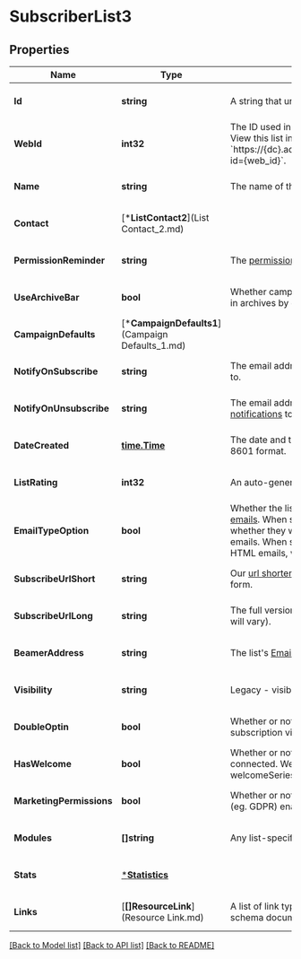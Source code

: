 # SubscriberList3

## Properties
Name | Type | Description | Notes
------------ | ------------- | ------------- | -------------
**Id** | **string** | A string that uniquely identifies this list. | [optional] [default to null]
**WebId** | **int32** | The ID used in the Mailchimp web application. View this list in your Mailchimp account at &#x60;https://{dc}.admin.mailchimp.com/lists/members/?id&#x3D;{web_id}&#x60;. | [optional] [default to null]
**Name** | **string** | The name of the list. | [optional] [default to null]
**Contact** | [***ListContact2**](List Contact_2.md) |  | [optional] [default to null]
**PermissionReminder** | **string** | The [permission reminder](https://mailchimp.com/help/edit-the-permission-reminder/) for the list. | [optional] [default to null]
**UseArchiveBar** | **bool** | Whether campaigns for this list use the [Archive Bar](https://mailchimp.com/help/about-email-campaign-archives-and-pages/) in archives by default. | [optional] [default to false]
**CampaignDefaults** | [***CampaignDefaults1**](Campaign Defaults_1.md) |  | [optional] [default to null]
**NotifyOnSubscribe** | **string** | The email address to send [subscribe notifications](https://mailchimp.com/help/change-subscribe-and-unsubscribe-notifications/) to. | [optional] [default to false]
**NotifyOnUnsubscribe** | **string** | The email address to send [unsubscribe notifications](https://mailchimp.com/help/change-subscribe-and-unsubscribe-notifications/) to. | [optional] [default to false]
**DateCreated** | [**time.Time**](time.Time.md) | The date and time that this list was created in ISO 8601 format. | [optional] [default to null]
**ListRating** | **int32** | An auto-generated activity score for the list (0-5). | [optional] [default to null]
**EmailTypeOption** | **bool** | Whether the list supports [multiple formats for emails](https://mailchimp.com/help/change-audience-name-defaults/). When set to &#x60;true&#x60;, subscribers can choose whether they want to receive HTML or plain-text emails. When set to &#x60;false&#x60;, subscribers will receive HTML emails, with a plain-text alternative backup. | [optional] [default to null]
**SubscribeUrlShort** | **string** | Our [url shortened](https://mailchimp.com/help/share-your-signup-form/) version of this list&#x27;s subscribe form. | [optional] [default to null]
**SubscribeUrlLong** | **string** | The full version of this list&#x27;s subscribe form (host will vary). | [optional] [default to null]
**BeamerAddress** | **string** | The list&#x27;s [Email Beamer](https://mailchimp.com/help/use-email-beamer-to-create-a-campaign/) address. | [optional] [default to null]
**Visibility** | **string** | Legacy - visibility settings are no longer used | [optional] [default to null]
**DoubleOptin** | **bool** | Whether or not to require the subscriber to confirm subscription via email. | [optional] [default to false]
**HasWelcome** | **bool** | Whether or not this list has a welcome automation connected. Welcome Automations: welcomeSeries, singleWelcome, emailFollowup. | [optional] [default to false]
**MarketingPermissions** | **bool** | Whether or not the list has marketing permissions (eg. GDPR) enabled. | [optional] [default to false]
**Modules** | **[]string** | Any list-specific modules installed for this list. | [optional] [default to null]
**Stats** | [***Statistics**](Statistics.md) |  | [optional] [default to null]
**Links** | [**[]ResourceLink**](Resource Link.md) | A list of link types and descriptions for the API schema documents. | [optional] [default to null]

[[Back to Model list]](../README.md#documentation-for-models) [[Back to API list]](../README.md#documentation-for-api-endpoints) [[Back to README]](../README.md)


